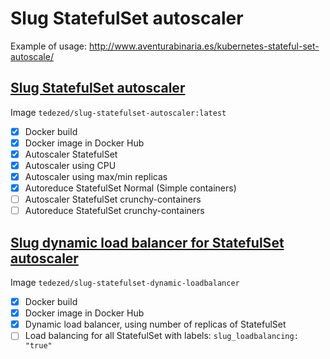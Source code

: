 # Slug StatefulSet autoscaler

Example of usage: http://www.aventurabinaria.es/kubernetes-stateful-set-autoscale/

## [Slug StatefulSet autoscaler](https://github.com/Tedezed/slug-containers/tree/master/statefulset_autoscaler)

Image `tedezed/slug-statefulset-autoscaler:latest`

- [x] Docker build
- [x] Docker image in Docker Hub
- [x] Autoscaler StatefulSet
- [x] Autoscaler using CPU
- [x] Autoscaler using max/min replicas
- [x] Autoreduce StatefulSet Normal (Simple containers)
- [ ] Autoscaler StatefulSet crunchy-containers
- [ ] Autoreduce StatefulSet crunchy-containers

## [Slug dynamic load balancer for StatefulSet autoscaler](https://github.com/Tedezed/slug-containers/tree/master/statefulset_dynamic_loadbalancer)

Image `tedezed/slug-statefulset-dynamic-loadbalancer`

- [x] Docker build
- [x] Docker image in Docker Hub
- [x] Dynamic load balancer, using number of replicas of StatefulSet
- [ ] Load balancing for all StatefulSet with labels: `slug_loadbalancing: "true"`
